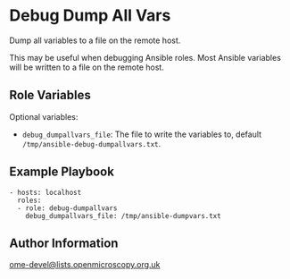 Debug Dump All Vars
===================

Dump all variables to a file on the remote host.

This may be useful when debugging Ansible roles. Most Ansible variables will be written to a file on the remote host.


Role Variables
--------------

Optional variables:

- `debug_dumpallvars_file`: The file to write the variables to, default `/tmp/ansible-debug-dumpallvars.txt`.


Example Playbook
----------------

    - hosts: localhost
      roles:
      - role: debug-dumpallvars
        debug_dumpallvars_file: /tmp/ansible-dumpvars.txt


Author Information
------------------

ome-devel@lists.openmicroscopy.org.uk

